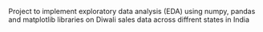 Project to implement exploratory data analysis (EDA) using numpy, pandas and matplotlib libraries on Diwali sales data across diffrent states in India
